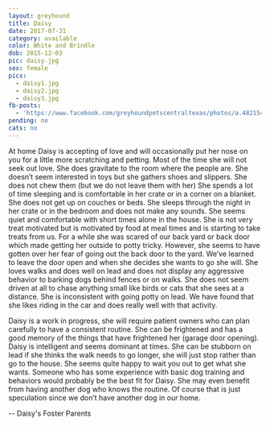 ```yaml
---
layout: greyhound
title: Daisy
date: 2017-07-31
category: available
color: White and Brindle
dob: 2015-12-03
pic: daisy.jpg
sex: female
pics:
  - daisy1.jpg
  - daisy2.jpg
  - daisy3.jpg
fb-posts:
  - 'https://www.facebook.com/greyhoundpetscentraltexas/photos/a.482154863571.255394.100961113571/10156574332168572/'
pending: no
cats: no
---
```


At home Daisy is accepting of love and will occasionally put her nose on you for a little more scratching and petting.  Most of the time she will not seek out love.  She does gravitate to the room where the people are.  She doesn’t seem interested in toys but she gathers shoes and slippers. She does not chew them (but we do not leave them with her) She spends a lot of time sleeping and is comfortable in her crate or in a corner on a blanket.  She does not get up on couches or beds.  She sleeps through the night in her crate or in the bedroom and does not make any sounds.  She seems quiet and comfortable with short times alone in the house.  She is not very treat motivated but is motivated by food at meal times and is starting to take treats from us.   For a while she was scared of our back yard or back door which made getting her outside to potty tricky. However, she seems to have gotten over her fear of going out the back door to the yard.  We’ve learned to leave the door open and when she decides she wants to go she will. She loves walks and does well on lead and does not display any aggressive behavior to barking dogs behind fences or on walks.  She does not seem driven at all to chase anything small like birds or cats that she sees at a distance.   She is inconsistent with going potty on lead.  We have found that she likes riding in the car and does really well with that activity.

Daisy is a work in progress, she will require patient owners who can plan carefully to have a consistent routine.  She can be frightened and has a good memory of the things that have frightened her (garage door opening).  Daisy is intelligent and seems dominant at times.   She can be stubborn on lead if she thinks the walk needs to go longer, she will just stop rather than go to the house.   She seems quite happy to wait you out to get what she wants.  Someone who has some experience with basic dog training and behaviors would probably be the best fit for Daisy.  She may even benefit from having another dog who knows the routine.  Of course that is just speculation since we don’t have another dog in our home.

-- Daisy's Foster Parents
